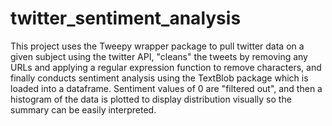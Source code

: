 # twitter_sentiment_analysis
This project uses the Tweepy wrapper package to pull twitter data on a given subject using the twitter API, "cleans" the tweets by removing any URLs and applying a regular expression function to remove characters, and finally conducts sentiment analysis using the TextBlob package which is loaded into a dataframe. Sentiment values of 0 are "filtered out", and then a histogram of the data is plotted to display distribution visually so the summary can be easily interpreted. 
